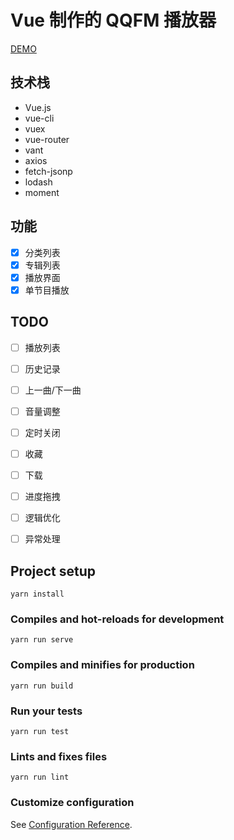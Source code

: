 # Vue 制作的 QQFM 播放器

[DEMO](https://journey-ad.github.io/qqfm-vue)

## 技术栈
- Vue.js
- vue-cli
- vuex
- vue-router
- vant
- axios
- fetch-jsonp
- lodash
- moment

## 功能

- [x] 分类列表
- [x] 专辑列表
- [x] 播放界面
- [x] 单节目播放

## TODO
- [ ] 播放列表
- [ ] 历史记录
- [ ] 上一曲/下一曲
- [ ] 音量调整
- [ ] 定时关闭
- [ ] 收藏
- [ ] 下载
- [ ] 进度拖拽
- [ ] 逻辑优化
- [ ] 异常处理


## Project setup
```
yarn install
```

### Compiles and hot-reloads for development
```
yarn run serve
```

### Compiles and minifies for production
```
yarn run build
```

### Run your tests
```
yarn run test
```

### Lints and fixes files
```
yarn run lint
```

### Customize configuration
See [Configuration Reference](https://cli.vuejs.org/config/).
